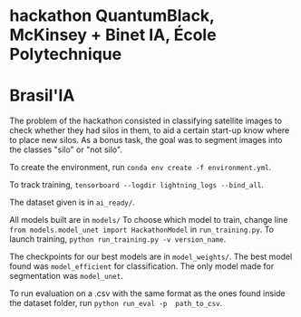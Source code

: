 # hackathon QuantumBlack, McKinsey + Binet IA, École Polytechnique
# Brasil'IA

The problem of the hackathon consisted in classifying satellite images to check whether they had silos in them, to
aid a certain start-up know where to place new silos. As a bonus task, the goal was to segment images into the classes
"silo" or "not silo".

To create the environment, run ``conda env create -f environment.yml``.

To track training, ``tensorboard --logdir lightning_logs --bind_all``.

The dataset given is in ``ai_ready/``.

All models built are in ``models/``
To choose which model to train, change line ``from models.model_unet import HackathonModel`` in ``run_training.py``.
To launch training, ``python run_training.py -v version_name``.

The checkpoints for our best models are in ``model_weights/``.
The best model found was ``model_efficient`` for classification. The only model made for segmentation was 
``model_unet``.

To run evaluation on a .csv with the same format as the ones found inside the dataset folder, run ``python run_eval -p 
path_to_csv``.
